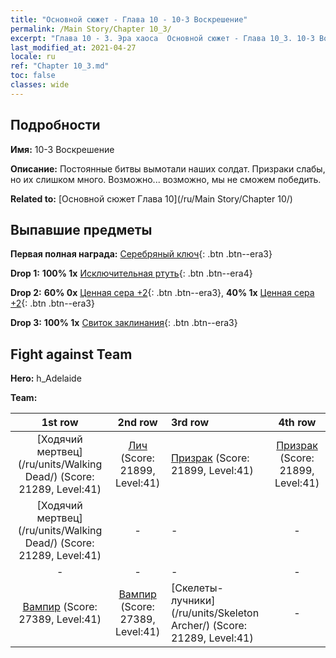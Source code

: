 ```yaml
---
title: "Основной сюжет - Глава 10 - 10-3 Воскрешение"
permalink: /Main Story/Chapter 10_3/
excerpt: "Глава 10 - 3. Эра хаоса  Основной сюжет - Глава 10_3. 10-3 Воскрешение"
last_modified_at: 2021-04-27
locale: ru
ref: "Chapter 10_3.md"
toc: false
classes: wide
---
```


## Подробности

 **Имя:** 10-3 Воскрешение

 **Описание:** Постоянные битвы вымотали наших солдат. Призраки слабы, но их слишком много. Возможно... возможно, мы не сможем победить.

 **Related to:** [Основной сюжет Глава 10](/ru/Main Story/Chapter 10/)

## Выпавшие предметы

 **Первая полная награда:** [Серебряный ключ](/ItemsRU/con_693/){: .btn .btn--era3}

 **Drop 1:** **100% 1x** [Исключительная ртуть](/ItemsRU/mat_35/){: .btn .btn--era4}

 **Drop 2:** **60% 0x** [Ценная сера +2](/ItemsRU/mat_29/){: .btn .btn--era3}, **40% 1x** [Ценная сера +2](/ItemsRU/mat_29/){: .btn .btn--era3}

 **Drop 3:** **100% 1x** [Свиток заклинания](/ItemsRU/con_694/){: .btn .btn--era3}


## Fight against Team
 **Hero:** h_Adelaide

 **Team:**


  | 1st row | 2nd row | 3rd row | 4th row |
  |:----:|:----:|:----|:----:|
  | [Ходячий мертвец](/ru/units/Walking Dead/) (Score: 21289, Level:41)  | [Лич](/ru/units/Lich/) (Score: 21899, Level:41)  | [Призрак](/ru/units/Wight/) (Score: 21899, Level:41)  | [Призрак](/ru/units/Wight/) (Score: 21899, Level:41)  |
  | [Ходячий мертвец](/ru/units/Walking Dead/) (Score: 21289, Level:41)  | - | - | - |
  | - | - | - | - |
  | [Вампир](/ru/units/Vampire/) (Score: 27389, Level:41)  | [Вампир](/ru/units/Vampire/) (Score: 27389, Level:41)  | [Скелеты-лучники](/ru/units/Skeleton Archer/) (Score: 21289, Level:41)  | - |


